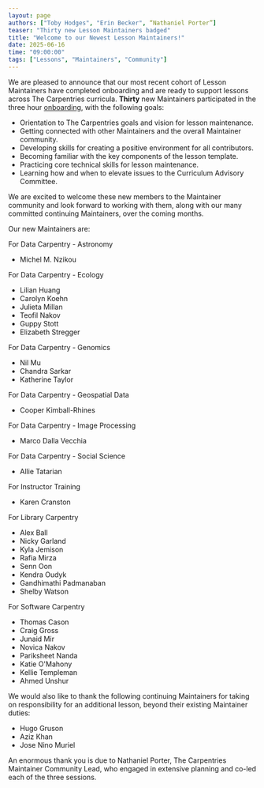```yaml
---
layout: page
authors: ["Toby Hodges", "Erin Becker", “Nathaniel Porter”]
teaser: "Thirty new Lesson Maintainers badged"
title: "Welcome to our Newest Lesson Maintainers!"
date: 2025-06-16
time: "09:00:00"
tags: ["Lessons", "Maintainers", "Community"]
---
```


We are pleased to announce that our most recent cohort of Lesson Maintainers have completed onboarding and are ready to support lessons across The Carpentries curricula. 
**Thirty** new Maintainers participated in the three hour [onboarding](https://carpentries.github.io/maintainer-onboarding/), with the following goals:

- Orientation to The Carpentries goals and vision for lesson maintenance.
- Getting connected with other Maintainers and the overall Maintainer community.
- Developing skills for creating a positive environment for all contributors.
- Becoming familiar with the key components of the lesson template.
- Practicing core technical skills for lesson maintenance.
- Learning how and when to elevate issues to the Curriculum Advisory Committee.

We are excited to welcome these new members to the Maintainer community and look forward to working with them, along with our many committed continuing Maintainers, over the coming months.

Our new Maintainers are:

For Data Carpentry - Astronomy

- Michel M. Nzikou

For Data Carpentry - Ecology

- Lilian Huang
- Carolyn Koehn
- Julieta Millan
- Teofil Nakov
- Guppy Stott
- Elizabeth Stregger

For Data Carpentry - Genomics

- Nil Mu
- Chandra Sarkar
- Katherine Taylor

For Data Carpentry - Geospatial Data

- Cooper Kimball-Rhines

For Data Carpentry - Image Processing
- Marco Dalla Vecchia

For Data Carpentry - Social Science

- Allie Tatarian

For Instructor Training

- Karen Cranston

For Library Carpentry

- Alex Ball
- Nicky Garland
- Kyla Jemison
- Rafia Mirza
- Senn Oon
- Kendra Oudyk
- Gandhimathi Padmanaban
- Shelby Watson

For Software Carpentry

- Thomas Cason
- Craig Gross
- Junaid Mir
- Novica Nakov
- Pariksheet Nanda
- Katie O'Mahony
- Kellie Templeman
- Ahmed Unshur

We would also like to thank the following continuing Maintainers for taking on responsibility for an additional lesson, beyond their existing Maintainer duties: 

- Hugo Gruson
- Aziz Khan
- Jose Nino Muriel

An enormous thank you is due to Nathaniel Porter, The Carpentries Maintainer Community Lead, who engaged in extensive planning and co-led each of the three sessions.
